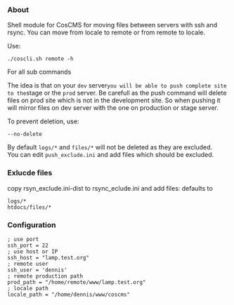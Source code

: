 ### About

Shell module for CosCMS for moving files between servers with ssh and rsync.
You can move from locale to remote or from remote to locale. 

Use: 

	./coscli.sh remote -h

For all sub commands

The idea is that on your `dev` server` you will be able to push complete site 
to the `stage or the `prod` server. Be carefull as the push command will delete 
files on prod site which is not in the development site. So when pushing
it will mirror files on dev server with the one on production or stage server. 

To prevent deletion, use: 

    --no-delete

By default `logs/*` and `files/*` will not be deleted as they are excluded.  
You can edit `push_exclude.ini` and add files which should be excluded.  

### Exlucde files

copy rsyn_exclude.ini-dist to rsync_eclude.ini and add files: 
defaults to 

    logs/*
    htdocs/files/*

### Configuration

	; use port
	ssh_port = 22
	; use host or IP
	ssh_host = "lamp.test.org"
	; remote user
	ssh_user = 'dennis'
	; remote production path
	prod_path = "/home/remote/www/lamp.test.org"
	; locale path
	locale_path = "/home/dennis/www/coscms"



